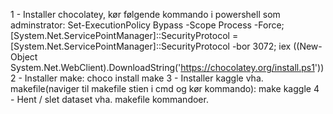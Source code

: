 1 - Installer chocolatey, kør følgende kommando i powershell som  adminstrator:
Set-ExecutionPolicy Bypass -Scope Process -Force; [System.Net.ServicePointManager]::SecurityProtocol = [System.Net.ServicePointManager]::SecurityProtocol -bor 3072; iex ((New-Object System.Net.WebClient).DownloadString('https://chocolatey.org/install.ps1'))
2 - Installer make:
choco install make
3 - Installer kaggle vha. makefile(naviger til makefile stien i cmd og kør kommando):
make kaggle
4 - Hent / slet dataset vha. makefile kommandoer.